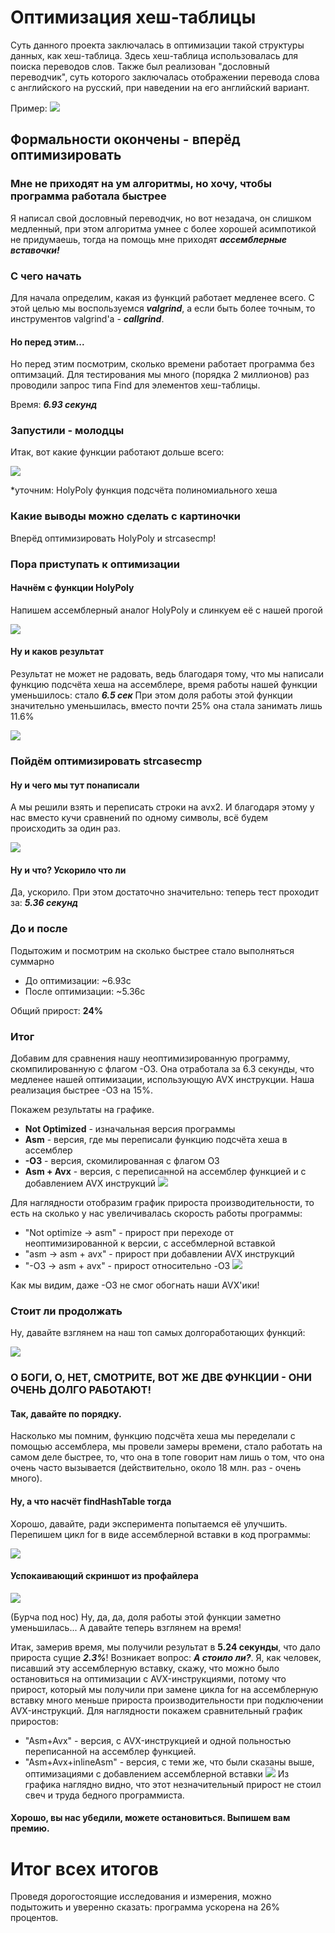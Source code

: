 # Оптимизация хеш-таблицы
Суть данного проекта заключалась в оптимизации такой структуры данных, как хеш-таблица. Здесь хеш-таблица использовалась для поиска переводов слов. Также был реализован "дословный переводчик", суть которого заключалась отображении перевода слова с английского на русский, при наведении на его английский вариант.

Пример:
![](https://i.imgur.com/IosgJ2t.png)


## Формальности окончены - вперёд оптимизировать
### Мне не приходят на ум алгоритмы, но хочу, чтобы программа работала быстрее
Я написал свой дословный переводчик, но вот незадача, он слишком медленный, при этом алгоритма умнее с более хорошей асимпотикой не придумаешь, тогда на помощь мне приходят ***ассемблерные вставочки!*** 
### С чего начать
Для начала определим, какая из функций работает медленее всего. С этой целью мы воспользуемся ***valgrind***, а если быть более точным, то инструментов valgrind'a - ***callgrind***. 

#### Но перед этим...
Но перед этим посмотрим, сколько времени работает программа без оптимзаций.
Для тестирования мы много (порядка 2 миллионов) раз проводили запрос типа Find для элементов хеш-таблицы.

Время: ***6.93 секунд***

### Запустили - молодцы
Итак, вот какие функции работают дольше всего:

![](https://i.imgur.com/5LpSiMd.png)

*уточним: HolyPoly функция подсчёта полиномиального хеша

### Какие выводы можно сделать с картиночки
Вперёд оптимизировать HolyPoly и strcasecmp!

### Пора приступать к оптимизации
#### Начнём с функции HolyPoly
Напишем ассемблерный аналог HolyPoly и слинкуем её с нашей прогой

![](https://i.imgur.com/HVZp55T.png)


#### Ну и каков результат

Результат не может не радовать, ведь благодаря тому, что мы написали функцию подсчёта хеша на ассемблере, время работы нашей функции уменьшилось: стало ***6.5 сек***
При этом доля работы этой функции значительно уменьшилась, вместо почти 25% она стала занимать лишь 11.6%

![](https://i.imgur.com/d9cueHJ.png)



### Пойдём оптимизировать strcasecmp

#### Ну и чего мы тут понаписали
А мы решили взять и переписать строки на avx2. И благодаря этому у нас вместо кучи сравнений по одному символы, всё будем происходить за один раз.

![](https://i.imgur.com/0yOm3Sh.png)


#### Ну и что? Ускорило что ли
Да, ускорило.
При этом достаточно значительно: теперь тест проходит за: ***5.36 секунд***


### До и после
Подытожим и посмотрим на сколько быстрее стало выполняться суммарно
* До оптимизации: ~6.93c
* После оптимизации: ~5.36c

Общий прирост: **24%**

### Итог
Добавим для сравнения нашу неоптимизированную программу, скомпилированную с флагом -О3. Она отработала за 6.3 секунды, что медленее нашей оптимизации, использующую AVX инструкции. Наша реализация быстрее -О3 на 15%.

Покажем результаты на графике.
* **Not Optimized** - изначальная версия программы
* **Asm** - версия, где мы переписали функцию подсчёта хеша в ассемблер
* **-O3** - версия, скомилированная с флагом О3
* **Asm + Avx** - версия, c переписанной на ассемблер функцией и с добавлением AVX инструкций
![](https://i.imgur.com/hcMS8tk.png)

Для наглядности отобразим график прироста производительности, то есть на сколько у нас увеличивалась скорость работы программы:
* "Not optimize -> asm" - прирост при переходе от неоптимизированной к версии, с ассебмлерной вставкой
* "asm -> asm + avx" - прирост при добавлении AVX инструкций
* "-O3 -> asm + avx" - прирост относительно -O3
![](https://i.imgur.com/eNpZgDS.png)

Как мы видим, даже -О3 не смог обогнать наши AVX'ики!

### Стоит ли продолжать
Ну, давайте взглянем на наш топ самых долгоработающих функций:

![](https://i.imgur.com/IqsgDWF.png)


### О БОГИ, О, НЕТ, СМОТРИТЕ, ВОТ ЖЕ ДВЕ ФУНКЦИИ - ОНИ ОЧЕНЬ ДОЛГО РАБОТАЮТ!
#### Так, давайте по порядку. 
Насколько мы помним, функцию подсчёта хеша мы переделали с помощью ассемблера, мы провели замеры времени, стало работать на самом деле быстрее, то, что она в топе говорит нам лишь о том, что она очень часто вызывается (действительно, около 18 млн. раз - очень много). 
#### Ну, а что насчёт findHashTable тогда
Хорошо, давайте, ради эксперимента попытаемся её улучшить. Перепишем цикл for в виде ассемблерной вставки в код программы:

![](https://i.imgur.com/MIJoM8U.png)

#### Успокаивающий скриншот из профайлера
![](https://i.imgur.com/6bejf8j.png)

(Бурча под нос) Ну, да, да, доля работы этой функции заметно уменьшилась...
А давайте теперь взглянем на время!

Итак, замерив время, мы получили результат в **5.24 секунды**, что дало прироста сущие ***2.3%***! Возникает вопрос: ***А стоило ли?***. Я, как человек, писавший эту ассемблерную вставку, скажу, что можно было остановиться на оптимизации с AVX-инструкциями, потому что прирост, который мы получили при замене цикла for на ассемблерную вставку много меньше прироста производительности при подключении AVX-инструкций. Для наглядности покажем сравнительный график приростов:

* "Asm+Avx" - версия, с AVX-инструкцией и одной польностью переписанной на ассемблер функцией.
* "Asm+Avx+inlineAsm" - версия, с теми же, что были сказаны выше, оптимизациями с добавлением ассемблерной вставки
![](https://i.imgur.com/9PtkwqM.png)
Из графика наглядно видно, что этот незначительный прирост не стоил свеч и труда бедного программиста.

#### Хорошо, вы нас убедили, можете остановиться. Выпишем вам премию.

# Итог всех итогов
Проведя дорогостоящие исследования и измерения, можно подытожить и уверенно сказать: программа ускорена на 26% процентов.
